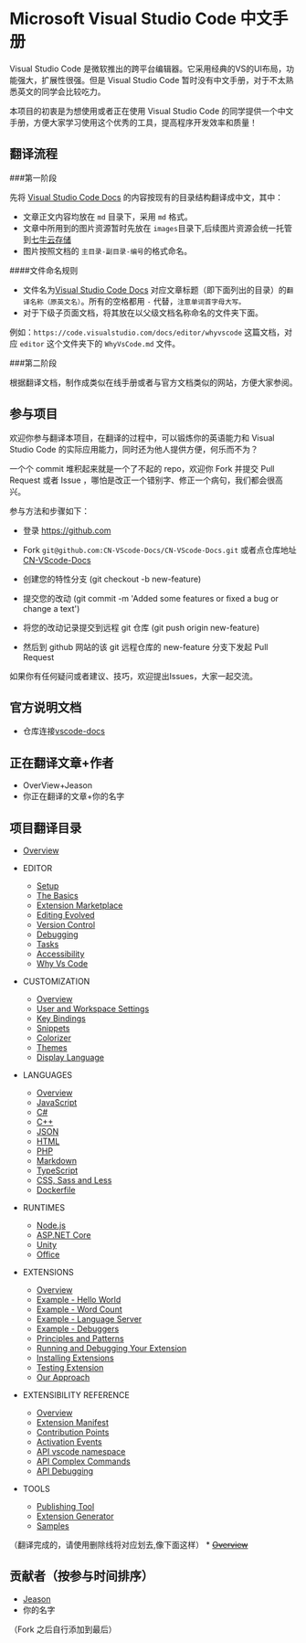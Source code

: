 Microsoft Visual Studio Code 中文手册
===============

 Visual Studio Code 是微软推出的跨平台编辑器。它采用经典的VS的UI布局，功能强大，扩展性很强。但是  Visual Studio Code 暂时没有中文手册，对于不太熟悉英文的同学会比较吃力。

本项目的初衷是为想使用或者正在使用 Visual Studio Code 的同学提供一个中文手册，方便大家学习使用这个优秀的工具，提高程序开发效率和质量！


## 翻译流程

###第一阶段

先将 [Visual Studio Code Docs](https://code.visualstudio.com/docs) 的内容按现有的目录结构翻译成中文，其中：

- 文章正文内容均放在 `md` 目录下，采用 `md` 格式。
- 文章中所用到的图片资源暂时先放在 `images`目录下,后续图片资源会统一托管到[七牛云存储](http://www.qiniu.com/)
- 图片按照文档的 `主目录-副目录-编号`的格式命名。

####文件命名规则

- 文件名为[Visual Studio Code Docs](https://code.visualstudio.com/docs) 对应文章标题（即下面列出的目录）的`翻译名称（原英文名）`。所有的空格都用 `-` 代替，`注意单词首字母大写。`
- 对于下级子页面文档，将其放在以父级文档名称命名的文件夹下面。

例如：`https://code.visualstudio.com/docs/editor/whyvscode` 这篇文档，对应 `editor` 这个文件夹下的 `WhyVsCode.md` 文件。

###第二阶段

根据翻译文档，制作成类似在线手册或者与官方文档类似的网站，方便大家参阅。

## 参与项目

欢迎你参与翻译本项目，在翻译的过程中，可以锻炼你的英语能力和 Visual Studio Code 的实际应用能力，同时还为他人提供方便，何乐而不为？

一个个 commit 堆积起来就是一个了不起的 repo，欢迎你 Fork 并提交 Pull Request 或者 Issue ，哪怕是改正一个错别字、修正一个病句，我们都会很高兴。

参与方法和步骤如下：

* 登录 https://github.com

* Fork `git@github.com:CN-VScode-Docs/CN-VScode-Docs.git` 或者点仓库地址[CN-VScode-Docs](https://github.com/jeasonstudio/CN-VScode-Docs.git)

* 创建您的特性分支 (git checkout -b new-feature)

* 提交您的改动 (git commit -m 'Added some features or fixed a bug or change a text')

* 将您的改动记录提交到远程 git 仓库 (git push origin new-feature)

* 然后到 github 网站的该 git 远程仓库的 new-feature 分支下发起 Pull Request

如果你有任何疑问或者建议、技巧，欢迎提出Issues，大家一起交流。

## 官方说明文档

* 仓库连接[vscode-docs](https://github.com/Microsoft/vscode-docs.git)

## 正在翻译文章+作者

* OverView+Jeason
* 你正在翻译的文章+你的名字

## 项目翻译目录

* [Overview](https://code.visualstudio.com/docs)

* EDITOR
	* [Setup](https://code.visualstudio.com/docs/editor/setup)
	* [The Basics](https://code.visualstudio.com/docs/editor/codebasics)
	* [Extension Marketplace](https://code.visualstudio.com/docs/editor/extension-gallery)
	* [Editing Evolved](https://code.visualstudio.com/docs/editor/editingevolved)
	* [Version Control](https://code.visualstudio.com/docs/editor/versioncontrol)
	* [Debugging](https://code.visualstudio.com/docs/editor/debugging)
	* [Tasks](https://code.visualstudio.com/docs/editor/tasks)
	* [Accessibility](https://code.visualstudio.com/docs/editor/accessibility)
	* [Why Vs Code](https://code.visualstudio.com/docs/editor/whyvscode)
	
* CUSTOMIZATION
	* [Overview](https://code.visualstudio.com/docs/customization/overview)
	* [User and Workspace Settings](https://code.visualstudio.com/docs/customization/userandworkspace)
	* [Key Bindings](https://code.visualstudio.com/docs/customization/keybindings)
	* [Snippets](https://code.visualstudio.com/docs/customization/userdefinedsnippets)
	* [Colorizer](https://code.visualstudio.com/docs/customization/colorizer)
	* [Themes](https://code.visualstudio.com/docs/customization/themes)
	* [Display Language](https://code.visualstudio.com/docs/customization/locales)
	
* LANGUAGES
	* [Overview](https://code.visualstudio.com/docs/languages/overview)
	* [JavaScript](https://code.visualstudio.com/docs/languages/javascript)
	* [C#](https://code.visualstudio.com/docs/languages/csharp)
	* [C++](https://code.visualstudio.com/docs/languages/cpp)
	* [JSON](https://code.visualstudio.com/docs/languages/json)
	* [HTML](https://code.visualstudio.com/docs/languages/html)
	* [PHP](https://code.visualstudio.com/docs/languages/php)
	* [Markdown](https://code.visualstudio.com/docs/languages/markdown)
	* [TypeScript](https://code.visualstudio.com/docs/languages/typescript)
	* [CSS, Sass and Less](https://code.visualstudio.com/docs/languages/css)
	* [Dockerfile](https://code.visualstudio.com/docs/languages/dockerfile)

* RUNTIMES
	* [Node.js](https://code.visualstudio.com/docs/runtimes/nodejs)
	* [ASP.NET Core](https://code.visualstudio.com/docs/runtimes/ASPnet5)
	* [Unity](https://code.visualstudio.com/docs/runtimes/unity)
	* [Office](https://code.visualstudio.com/docs/runtimes/office)

* EXTENSIONS
	* [Overview](https://code.visualstudio.com/docs/extensions/overview)
	* [Example - Hello World](https://code.visualstudio.com/docs/extensions/example-hello-world)
	* [Example - Word Count](https://code.visualstudio.com/docs/extensions/example-word-count)
	* [Example - Language Server](https://code.visualstudio.com/docs/extensions/example-language-server)
	* [Example - Debuggers](https://code.visualstudio.com/docs/extensions/example-debuggers)
	* [Principles and Patterns](https://code.visualstudio.com/docs/extensions/patterns-and-principles)
	* [Running and Debugging Your Extension](https://code.visualstudio.com/docs/extensions/debugging-extensions)
	* [Installing Extensions](https://code.visualstudio.com/docs/extensions/install-extension)
	* [Testing Extension](https://code.visualstudio.com/docs/extensions/testing-extensions)
	* [Our Approach](https://code.visualstudio.com/docs/extensions/our-approach)

* EXTENSIBILITY REFERENCE
	* [Overview](https://code.visualstudio.com/docs/extensionAPI/overview)
	* [Extension Manifest](https://code.visualstudio.com/docs/extensionAPI/extension-manifest)
	* [Contribution Points](https://code.visualstudio.com/docs/extensionAPI/extension-points)
	* [Activation Events](https://code.visualstudio.com/docs/extensionAPI/activation-events)
	* [API vscode namespace](https://code.visualstudio.com/docs/extensionAPI/vscode-api)
	* [API Complex Commands](https://code.visualstudio.com/docs/extensionAPI/vscode-api-commands)
	* [API Debugging](https://code.visualstudio.com/docs/extensionAPI/api-debugging)

* TOOLS
	* [Publishing Tool](https://code.visualstudio.com/docs/tools/vscecli)
	* [Extension Generator](https://code.visualstudio.com/docs/tools/yocode)
	* [Samples](https://code.visualstudio.com/docs/tools/samples)

（翻译完成的，请使用删除线将对应划去,像下面这样）
	* ~~[Overview](https://code.visualstudio.com/docs)~~

## 贡献者（按参与时间排序）

- [Jeason](http://jeasonstudio.github.io/)
- 你的名字

（Fork 之后自行添加到最后）
